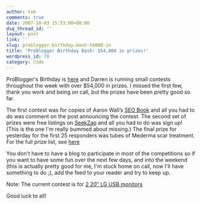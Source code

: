 ```yaml
---
author: tim
comments: true
date: 2007-10-03 15:53:00+00:00
dsq_thread_id: ''
layout: post
link: ''
slug: problogger-birthday-bash-54000-in
title: 'ProBlogger Birthday Bash: $54,000 in prizes!'
wordpress_id: 78
category: Code
---
```


ProBlogger's Birthday is
[here](http://www.problogger.net/archives/2007/10/02/54000-worth-of-prizes-on-offer-in-the-problogger-birthday-bash-competitions/) and Darren is running
small contests throughout the week with over $54,000 in prizes. I missed the
first few, thank you work and being on call, but the prizes have been pretty
good so far.  
  
The first contest was for copies of Aaron Wall’s [SEO
Book](http://www.seobook.com/) and all you had to do was comment on the post
announcing the contest. The second set of prizes were free listings on
[SeekZap](http://www.seekzap.com/) and all you had to do was sign up! (This is
the one I'm really bummed about missing.) The final prize for yesterday for
the first 25 responders was tubes of Mederma scar treatment. For the full
prize list, see [here](http://feeds.feedburner.com/~r/ProbloggerHelpingBloggersEarnMoney/~3/164167517/)  
  
You don't have to have a blog to participate in most of the competitions so if
you want to have some fun over the next few days, and into the weekend (this
is actually pretty good for me, I'm stuck home on call, now I'll have
something to do ;), add the feed to your reader and try to keep up.  
  
Note: The current contest is for [2 20″ LG USB
monitors](http://www.problogger.net/archives/2007/10/03/win-two-lg-usb-monitors-from-displaylink-giveaway/)  
  
Good luck to all!

